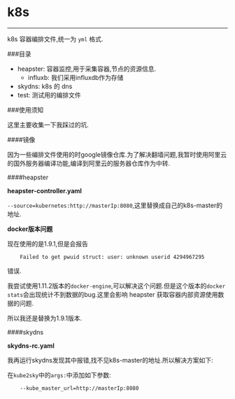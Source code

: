 # k8s

---

k8s 容器编排文件,统一为 `yml` 格式.

###目录

* heapster: 容器监控,用于采集容器,节点的资源信息.
	* influxb: 我们采用influxdb作为存储
* skydns: k8s 的 dns
* test: 测试用的编排文件

###使用须知

这里主要收集一下我踩过的坑.

####镜像

因为一些编排文件使用的时google镜像仓库.为了解决翻墙问题,我暂时使用阿里云的国外服务器编译功能,编译到阿里云的服务器仓库作为中转.

####heapster

**heapster-controller.yaml**

`--source=kubernetes:http://masterIp:8080`,这里替换成自己的k8s-master的地址.

**docker版本问题**

现在使用的是1.9.1,但是会报告

		Failed to get pwuid struct: user: unknown userid 4294967295
		
错误.

我尝试使用1.11.2版本的`docker-engine`,可以解决这个问题.但是这个版本的`docker stats`会出现统计不到数据的bug.这里会影响 heapster 获取容器内部资源使用数据的问题.

所以我还是替换为1.9.1版本.

####skydns

**skydns-rc.yaml**

我再运行skydns发现其中报错,找不见k8s-master的地址.所以解决方案如下:

在`kube2sky`中的`args:`中添加如下参数:

		--kube_master_url=http://masterIp:8080




